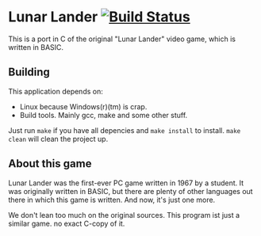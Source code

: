 # Lunar Lander [![Build Status](https://travis-ci.org/k3ll4gr0up/lunar-lander.png?branch=master)](https://travis-ci.org/k3ll4gr0up/lunar-lander)


This is a port in C of the original "Lunar Lander" video game, which is written in BASIC.

## Building

This application depends on:

- Linux because Windows(r)(tm) is crap.
- Build tools. Mainly gcc, make and some other stuff. 

Just run ```make``` if you have all depencies and ```make install``` to install. ```make clean``` will clean the project up.

## About this game

Lunar Lander was the first-ever PC game written in 1967 by a student. It was originally written in BASIC, but there are plenty of other languages out there in which this game is written. And now, it's just one more. 

We don't lean too much on the original sources. This program ist just a similar game. no exact C-copy of it.
